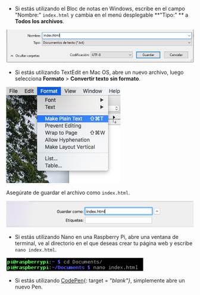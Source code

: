  -  Si estás utilizando el Bloc de notas en Windows, escribe en el campo "Nombre:" `index.html` y cambia en el menú desplegable **"Tipo:" ** a **Todos los archivos**.

  ![Guardar como HTML usando el Bloc de notas](images/save-as-html-notepad.png)

 - Si estás utilizando TextEdit en Mac OS, abre un nuevo archivo, luego selecciona **Formato** > **Convertir texto sin formato**.

  ![Mac crea texto sin formato](images/mac-make-plaintext.png)

  Asegúrate de guardar el archivo como `index.html`.

  ![Mac guardando como HTML](images/mac-name-file.png)

 - Si estás utilizando Nano en una Raspberry Pi, abre una ventana de terminal, ve al directorio en el que deseas crear tu página web y escribe `nano index.html`.

  ![Nano creando HTML](images/pi-html-nano.png)

 - Si estás utilizando [CodePen](http://codepen.io){: target = "_blank"}_, simplemente abre un nuevo Pen.
